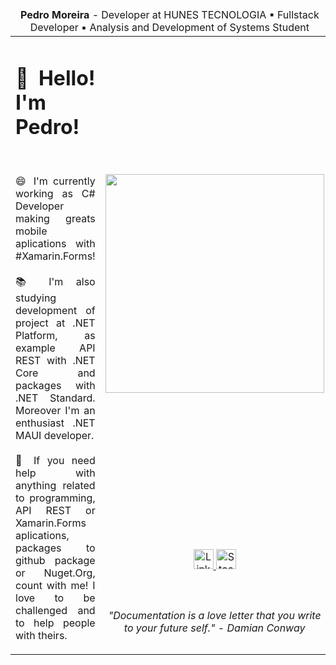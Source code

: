 <table>
  <thead>
    <tr>
      <td colspan="4" align="center">
        <b>Pedro Moreira</b> - Developer at HUNES TECNOLOGIA &#9642; Fullstack Developer &#9642; Analysis and Development of Systems Student
      </td>
    </tr>
  </thead>
  <tbody>
    <tr>
      <td align="justify" colspan="2" rowspan="3">
        <h1>🖖 Hello! I'm Pedro!</h1>
        <br>
        <p>😄 I'm currently working as C# Developer making greats mobile aplications with #Xamarin.Forms!
        <br><br>📚 I'm also studying development of project at .NET Platform, as example API REST with .NET Core and packages with .NET Standard. Moreover I'm an enthusiast .NET MAUI developer.
        <br><br>💬 If you need help with anything related to programming, API REST or Xamarin.Forms aplications, packages to github package or Nuget.Org, count with me! I love to be challenged and to help people with theirs.
      </td>
      <td align="center">
        <img src="https://pbs.twimg.com/profile_images/1255477450630365187/_DYqMx3O_400x400.jpg" width="350px">
      </td>
    </tr>
      <td align="center">        
        <a href="https://www.linkedin.com/in/devpedroh">
          <image width="32px" alt="LinkedIn" src="https://i.imgur.com/OQUXwNp.jpg">
        </a>
        <a href="https://stackoverflow.com/users/12460526/peedroca?tab=profile">
          <image width="32px" alt="Stackoverflow" src="https://i.imgur.com/gZxmnyn.jpg">
        </a>
      </td>
    </tr>
    <tr>
      <td align="center">
        <i>"Documentation is a love letter that you write to your future self." - Damian Conway</i>
      </td>
    </tr>
  <tbody>
</table>

<!--
**peedroca/peedroca** is a ✨ _special_ ✨ repository because its `README.md` (this file) appears on your GitHub profile.

Here are some ideas to get you started:

- 🔭 I’m currently working on ...
- 🌱 I’m currently learning ...
- 👯 I’m looking to collaborate on ...
- 🤔 I’m looking for help with ...
- 💬 Ask me about ...
- 📫 How to reach me: ...
- 😄 Pronouns: ...
- ⚡ Fun fact: ...
-->
